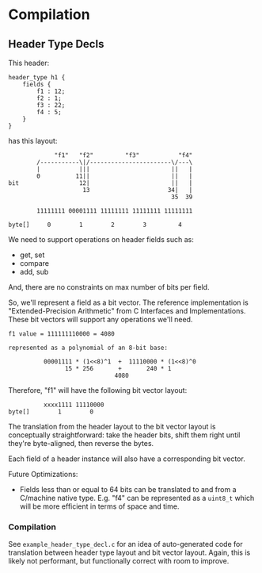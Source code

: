 # Compilation

## Header Type Decls

This header:

```
header_type h1 {
    fields {
        f1 : 12;
        f2 : 1;
        f3 : 22;
        f4 : 5;
    }
}
```

has this layout:

```
             "f1"   "f2"         "f3"           "f4"
        /-----------\|/-----------------------\/---\
        |           |||                       ||   |
        0          11||                       ||   |
bit                 12|                       ||   |
                     13                      34|   |
                                              35  39

        11111111 00001111 11111111 11111111 11111111

byte[]     0        1        2        3         4
```

We need to support operations on header fields such as:

* get, set
* compare
* add, sub

And, there are no constraints on max number of bits per field.

So, we'll represent a field as a bit vector.  The reference implementation is
"Extended-Precision Arithmetic" from C Interfaces and Implementations.  These
bit vectors will support any operations we'll need.

```
f1 value = 111111110000 = 4080

represented as a polynomial of an 8-bit base:

          00001111 * (1<<8)^1  +  11110000 * (1<<8)^0
                15 * 256       +       240 * 1
                              4080
```

Therefore, "f1" will have the following bit vector layout:

```
          xxxx1111 11110000
byte[]        1        0
```

The translation from the header layout to the bit vector layout is
conceptually straightforward: take the header bits, shift them right until
they're byte-aligned, then reverse the bytes.

Each field of a header instance will also have a corresponding bit vector.

Future Optimizations:

* Fields less than or equal to 64 bits can be translated to and from a C/machine
native type.  E.g. "f4" can be represented as a `uint8_t` which will be more
efficient in terms of space and time.

### Compilation

See `example_header_type_decl.c` for an idea of auto-generated code for
translation between header type layout and bit vector layout.  Again, this is
likely not performant, but functionally correct with room to improve.
